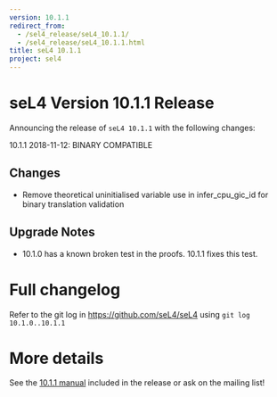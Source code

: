 ```yaml
---
version: 10.1.1
redirect_from:
  - /sel4_release/seL4_10.1.1/
  - /sel4_release/seL4_10.1.1.html
title: seL4 10.1.1
project: sel4
---
```


# seL4 Version 10.1.1 Release
 Announcing the release of `seL4 10.1.1` with the following changes:

10.1.1 2018-11-12: BINARY COMPATIBLE

## Changes
 * Remove theoretical uninitialised variable use in infer_cpu_gic_id for binary translation validation

## Upgrade Notes
 * 10.1.0 has a known broken test in the proofs.  10.1.1 fixes this test.



# Full changelog
 Refer to the git log in
<https://github.com/seL4/seL4> using `git log 10.1.0..10.1.1`

# More details
 See the
[10.1.1 manual](http://sel4.systems/Info/Docs/seL4-manual-10.1.1.pdf) included in the release or ask on the mailing list!
